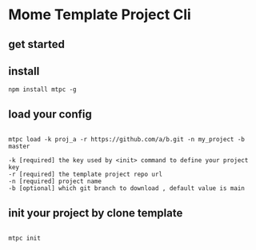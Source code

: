 # Mome Template Project Cli

## get started

## install
```
npm install mtpc -g

```

## load your config
```

mtpc load -k proj_a -r https://github.com/a/b.git -n my_project -b master

-k [required] the key used by <init> command to define your project key
-r [required] the template project repo url
-n [required] project name
-b [optional] which git branch to download , default value is main

```

## init your project by clone template
```

mtpc init


```

